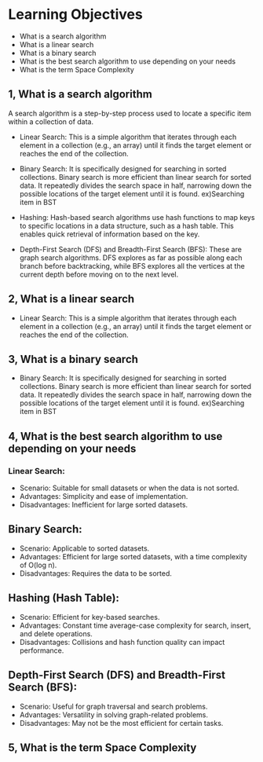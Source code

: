 # Learning Objectives

- What is a search algorithm
- What is a linear search
- What is a binary search
- What is the best search algorithm to use depending on your needs
- What is the term Space Complexity


## 1, What is a search algorithm
A search algorithm is a step-by-step process used to locate a specific item within a collection of data. 

- Linear Search: This is a simple algorithm that iterates through each element in a collection (e.g., an array) until it finds the target element or reaches the end of the collection.

- Binary Search: It is specifically designed for searching in sorted collections. Binary search is more efficient than linear search for sorted data. It repeatedly divides the search space in half, narrowing down the possible locations of the target element until it is found.
ex)Searching item in BST

- Hashing: Hash-based search algorithms use hash functions to map keys to specific locations in a data structure, such as a hash table. This enables quick retrieval of information based on the key.

- Depth-First Search (DFS) and Breadth-First Search (BFS): These are graph search algorithms. DFS explores as far as possible along each branch before backtracking, while BFS explores all the vertices at the current depth before moving on to the next level.

## 2, What is a linear search

- Linear Search: This is a simple algorithm that iterates through each element in a collection (e.g., an array) until it finds the target element or reaches the end of the collection.

## 3, What is a binary search

- Binary Search: It is specifically designed for searching in sorted collections. Binary search is more efficient than linear search for sorted data. It repeatedly divides the search space in half, narrowing down the possible locations of the target element until it is found.
ex)Searching item in BST

## 4, What is the best search algorithm to use depending on your needs

### Linear Search:

- Scenario: Suitable for small datasets or when the data is not sorted.
- Advantages: Simplicity and ease of implementation.
- Disadvantages: Inefficient for large sorted datasets.

## Binary Search:

- Scenario: Applicable to sorted datasets.
- Advantages: Efficient for large sorted datasets, with a time complexity of O(log n).
- Disadvantages: Requires the data to be sorted.

## Hashing (Hash Table):

- Scenario: Efficient for key-based searches.
- Advantages: Constant time average-case complexity for search, insert, and delete operations.
- Disadvantages: Collisions and hash function quality can impact performance.

## Depth-First Search (DFS) and Breadth-First Search (BFS):

- Scenario: Useful for graph traversal and search problems.
- Advantages: Versatility in solving graph-related problems.
- Disadvantages: May not be the most efficient for certain tasks.

## 5, What is the term Space Complexity